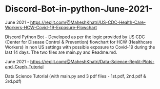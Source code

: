 # Discord-Bot-in-python-June-2021-

June 2021 - https://replit.com/@MaheshKhatri/US-CDC-Health-Care-Workers-HCW-Covid-19-Exposure-Flowchart

Discord Python Bot - Developed as per the logic provided by US CDC (Center for Disease Control & Prevention) flowchart for HCW (Healthcare Workers) in non US settings with possible exposure to Covid-19 during the last 14 days. The two files are main.py and Readme.md.

June 2021 - https://replit.com/@MaheshKhatri/Data-Science-Replit-Plots-and-Graph-Tutorial 

Data Science Tutorial (with main.py and 3 pdf files - 1st.pdf, 2nd.pdf & 3rd.pdf)
